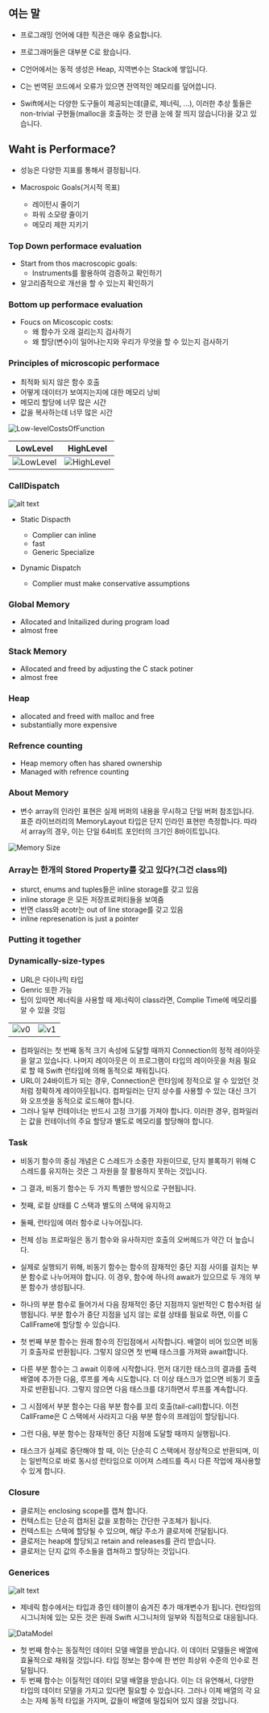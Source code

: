 
## 여는 말
- 프로그래밍 언어에 대한 직관은 매우 중요합니다. 
- 프로그래머들은 대부분 C로 왔습니다.
- C언어에서는 동적 생성은 Heap, 지역변수는 Stack에 쌓입니다.

- C는 번역된 코드에서 오류가 있으면 전역적인 메모리를 덮어씁니다.   
- Swift에서는 다양한 도구들이 제공되는데(클로, 제너릭, ...), 이러한 추상 툴들은 non-trivial 구현들(malloc을 호출하는 것 만큼 눈에 잘 띄지 않습니다)을 갖고 있습니다.


## Waht is Performace?

- 성능은 다양한 지표를 통해서 결정됩니다.

- Macrospoic Goals(거시적 목표)
  - 레이턴시 줄이기
  - 파워 소모량 줄이기
  - 메모리 제한 지키기
  
### Top Down performace evaluation
- Start from thos macroscopic goals:
  - Instruments를 활용하여 검증하고 확인하기
- 알고리즘적으로 개선을 할 수 있는지 확인하기

### Bottom up performace evaluation

- Foucs on Micoscopic costs:
  - 왜 함수가 오래 걸리는지 검사하기
  - 왜 할당(변수)이 일어나는지와 우리가 무엇을 할 수 있는지 검사하기

### Principles of microscopic performace
- 최적화 되지 않은 함수 호출
- 어떻게 데이터가 보여지는지에 대한 메모리 낭비
- 메모리 할당에 너무 많은 시간
- 값을 복사하는데 너무 많은 시간

![Low-levelCostsOfFunction](image.png)

|LowLevel|HighLevel|
|:-:|:-:|
|![LowLevel](image-2.png)|![HighLevel](image-1.png)|

### CallDispatch

![alt text](image-3.png)

- Static Dispacth
  - Complier can inline
  - fast
  - Generic Specialize

- Dynamic Dispatch
  - Complier must make conservative assumptions 


### Global Memory
- Allocated and Initailized during program load
- almost free

### Stack Memory
- Allocated and freed by adjusting the C stack potiner
- almost free

### Heap
- allocated and freed with malloc and free
- substantially more expensive

### Refrence counting
- Heap memory often has shared ownership 
- Managed with refrence counting


### About Memory
- 변수 array의 인라인 표현은 실제 버퍼의 내용을 무시하고 단일 버퍼 참조입니다. 표준 라이브러리의 MemoryLayout 타입은 단지 인라인 표현만 측정합니다. 따라서 array의 경우, 이는 단일 64비트 포인터의 크기인 8바이트입니다.

![Memory Size](image-4.png)


### Array는 한개의 Stored Property를 갖고 있다?(그건 class의)
- sturct, enums and tuples들은 inline storage를 갖고 있음
- inline storage 은 모든 저장프로퍼티들을 보여줌
- 반면 class와 acotr는 out of line storage를 갖고 있음
- inline represenation is just a pointer



### Putting it together



### Dynamically-size-types

- URL은 다이나믹 타입
- Genric 또한 가능
- 팁이 있따면 제너릭을 사용할 때 제너릭이 class라면, Complie Time에 메모리를 알 수 있을 것임

|||
|:-:|:-:|
|![v0](image-6.png)|![v1](image-5.png)|

- 컴파일러는 첫 번째 동적 크기 속성에 도달할 때까지 Connection의 정적 레이아웃을 알고 있습니다. 나머지 레이아웃은 이 프로그램이 타입의 레이아웃을 처음 필요로 할 때 Swift 런타임에 의해 동적으로 채워집니다.
- URL이 24바이트가 되는 경우, Connection은 런타임에 정적으로 알 수 있었던 것처럼 정확하게 레이아웃됩니다. 컴파일러는 단지 상수를 사용할 수 있는 대신 크기와 오프셋을 동적으로 로드해야 합니다.
- 그러나 일부 컨테이너는 반드시 고정 크기를 가져야 합니다. 이러한 경우, 컴파일러는 값을 컨테이너의 주요 할당과 별도로 메모리를 할당해야 합니다.

### Task
- 비동기 함수의 중심 개념은 C 스레드가 소중한 자원이므로, 단지 블록하기 위해 C 스레드를 유지하는 것은 그 자원을 잘 활용하지 못하는 것입니다. 
- 그 결과, 비동기 함수는 두 가지 특별한 방식으로 구현됩니다. 
- 첫째, 로컬 상태를 C 스택과 별도의 스택에 유지하고
- 둘째, 런타임에 여러 함수로 나누어집니다.
- 전체 성능 프로파일은 동기 함수와 유사하지만 호출의 오버헤드가 약간 더 높습니다.
- 실제로 실행되기 위해, 비동기 함수는 함수의 잠재적인 중단 지점 사이를 걸치는 부분 함수로 나누어져야 합니다. 이 경우, 함수에 하나의 await가 있으므로 두 개의 부분 함수가 생성됩니다.
- 하나의 부분 함수로 들어가서 다음 잠재적인 중단 지점까지 일반적인 C 함수처럼 실행됩니다. 부분 함수가 중단 지점을 넘지 않는 로컬 상태를 필요로 하면, 이를 C CallFrame에 할당할 수 있습니다.
  

- 첫 번째 부분 함수는 원래 함수의 진입점에서 시작합니다. 배열이 비어 있으면 비동기 호출자로 반환됩니다. 그렇지 않으면 첫 번째 태스크를 가져와 await합니다.
- 다른 부분 함수는 그 await 이후에 시작합니다. 먼저 대기한 태스크의 결과를 출력 배열에 추가한 다음, 루프를 계속 시도합니다. 더 이상 태스크가 없으면 비동기 호출자로 반환됩니다. 그렇지 않으면 다음 태스크를 대기하면서 루프를 계속합니다.
- 그 시점에서 부분 함수는 다음 부분 함수를 꼬리 호출(tail-call)합니다. 이전 CallFrame은 C 스택에서 사라지고 다음 부분 함수의 프레임이 할당됩니다.
- 그런 다음, 부분 함수는 잠재적인 중단 지점에 도달할 때까지 실행됩니다.
- 태스크가 실제로 중단해야 할 때, 이는 단순히 C 스택에서 정상적으로 반환되며, 이는 일반적으로 바로 동시성 런타임으로 이어져 스레드를 즉시 다른 작업에 재사용할 수 있게 합니다.



### Closure
- 클로저는 enclosing scope를 캡쳐 합니다.
- 컨텍스트는 단순히 캡처된 값을 포함하는 간단한 구조체가 됩니다.
- 컨텍스트는 스택에 할당될 수 있으며, 해당 주소가 클로저에 전달됩니다.
- 클로저는 heap에 할당되고 retain and releases를 관리 받습니다.
- 클로저는 단지 값의 주소들을 캡쳐하고 할당하는 것입니다. 

### Generices
![alt text](image-7.png)
-  제네릭 함수에서는 타입과 증인 테이블이 숨겨진 추가 매개변수가 됩니다. 런타임의 시그니처에 있는 모든 것은 원래 Swift 시그니처의 일부와 직접적으로 대응됩니다.

![DataModel](image-8.png)
-  첫 번째 함수는 동질적인 데이터 모델 배열을 받습니다. 이 데이터 모델들은 배열에 효율적으로 채워질 것입니다. 타입 정보는 함수에 한 번만 최상위 수준의 인수로 전달됩니다.
-  두 번째 함수는 이질적인 데이터 모델 배열을 받습니다. 이는 더 유연해서, 다양한 타입의 데이터 모델을 가지고 있다면 필요할 수 있습니다. 그러나 이제 배열의 각 요소는 자체 동적 타입을 가지며, 값들이 배열에 밀집되어 있지 않을 것입니다.